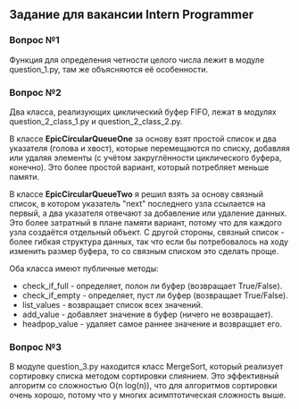 ## Задание для вакансии Intern Programmer 

### Вопрос №1

Функция для определения четности целого числа лежит в модуле question_1.py, там же объясняются её особенности.

### Вопрос №2

Два класса, реализующих циклический буфер FIFO, лежат в модулях question_2_class_1.py и question_2_class_2.py.

В классе __EpicCircularQueueOne__ за основу взят простой список и два указателя (голова и хвост), которые перемещаются по списку, добавляя или удаляя элементы (с учётом закруглённости циклического буфера, конечно). Это более простой вариант, который потребляет меньше памяти.

В классе __EpicCircularQueueTwo__ я решил взять за основу связный список, в котором указатель "next" последнего узла ссылается на первый, а два указателя отвечают за добавление или удаление данных. Это более затратный в плане памяти вариант, потому что для каждого узла создаётся отдельный объект. С другой стороны, связный список - более гибкая структура данных, так что если бы потребовалось на ходу изменить размер буфера, то со связным списком это сделать проще.

Оба класса имеют публичные методы:

* check_if_full - определяет, полон ли буфер (возвращает True/False).
* check_if_empty - определяет, пуст ли буфер (возвращает True/False).
* list_values - возвращает список всех значений.
* add_value - добавляет значение в буфер (ничего не возвращает).
* headpop_value - удаляет самое раннее значение и возвращает его.

### Вопрос №3

В модуле question_3.py находится класс MergeSort, который реализует сортировку списка методом сортировки слиянием. Это эффективный алгоритм со сложностью O(n log(n)), что для алгоритмов сортировки очень хорошо, потому что у многих асимптотическая сложность выше.